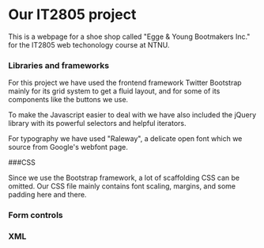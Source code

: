 Our IT2805 project
==============

This is a webpage for a shoe shop called "Egge & Young Bootmakers Inc." for the IT2805 web techonology course at NTNU.

### Libraries and frameworks

For this project we have used the frontend framework Twitter Bootstrap mainly for its grid system to get a fluid layout, and for some of its components like the buttons we use.

To make the Javascript easier to deal with we have also included the jQuery library with its powerful selectors and helpful iterators.

For typography we have used "Raleway", a delicate open font which we source from Google's webfont page.

###CSS

Since we use the Bootstrap framework, a lot of scaffolding CSS can be omitted. Our CSS file mainly contains font scaling, margins, and some padding here and there.


### Form controls

### XML

###
